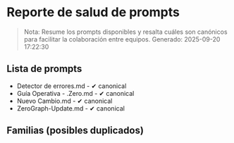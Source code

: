 # Reporte de salud de prompts
> Nota: Resume los prompts disponibles y resalta cuáles son canónicos para facilitar la colaboración entre equipos.
Generado: 2025-09-20 17:22:30

## Lista de prompts
- Detector de errores.md - ✔ canonical
- Guía Operativa - .Zero.md - ✔ canonical
- Nuevo Cambio.md - ✔ canonical
- ZeroGraph-Update.md - ✔ canonical

## Familias (posibles duplicados)
